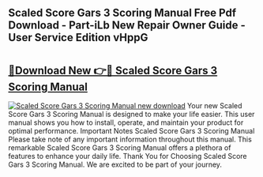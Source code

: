 ## Scaled Score Gars 3 Scoring Manual Free Pdf Download - Part-iLb New Repair Owner Guide - User Service Edition vHppG

# <h2><a href="http://bc44305.oget.top/?id=Scaled+Score+Gars+3+Scoring+Manual">🔗Download New 👉🔴 Scaled Score Gars 3 Scoring Manual</a></h2>

[![Scaled Score Gars 3 Scoring Manual new download](https://i.imgur.com/5g1atiW.png)](http://bc44305.oget.top/?id=Scaled+Score+Gars+3+Scoring+Manual)
Your new Scaled Score Gars 3 Scoring Manual is designed to make your life easier. This user manual shows you how to install, operate, and maintain your product for optimal performance. Important Notes Scaled Score Gars 3 Scoring Manual Please take note of any important information throughout this manual. This remarkable Scaled Score Gars 3 Scoring Manual offers a plethora of features to enhance your daily life. Thank You for Choosing Scaled Score Gars 3 Scoring Manual. We are excited to be part of your journey.
